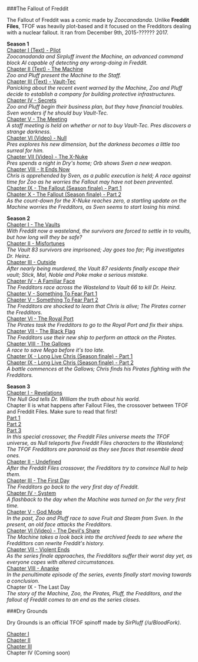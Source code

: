 ###The Fallout of Freddit  

The Fallout of Freddit was a comic made by *Zoocanadanda*. Unlike **Freddit Files**, TFOF was heavily plot-based and it focused on the Fredditors dealing with a nuclear fallout. It ran from December 9th, 2015-?????? 2017.

**Season 1**  
[Chapter I (Text) - Pilot](https://www.reddit.com/r/Fazbearhub/comments/3w51a8/the_fallout_of_freddit_chapter_i/)            
*Zoocanadanda and Sirpluff invent the Machine, an advanced command block AI capable of detecting any wrong-doing in Freddit.*    
[Chapter II (Text) - The Machine](https://www.reddit.com/r/Fazbearhub/comments/3w9325/the_fallout_of_freddit_chapter_ii/)           
*Zoo and Pluff present the Machine to the Staff.*       
[Chapter III (Text) - Vault-Tec](https://www.reddit.com/r/Fazbearhub/comments/3weyn5/the_fallout_of_freddit_chapter_iii/)               
*Panicking about the recent event warned by the Machine, Zoo and Pluff decide to establish a company for building protective infrastructures.*            
[Chapter IV - Secrets](http://imgur.com/a/vBmps)                
*Zoo and Pluff begin their business plan, but they have financial troubles. Sven wonders if he should buy Vault-Tec.*                 
[Chapter V - The Meeting](http://imgur.com/a/GzhsM)                     
*A staff meeting is held on whether or not to buy Vault-Tec. Pres discovers a strange darkness.*                  
[Chapter VI (Video) - Null](https://www.youtube.com/watch?v=2T0Vhuc-MAk&amp;amp;feature=youtu.be)           
*Pres explores his new dimension, but the darkness becomes a little too surreal for him.*                  
[Chapter VII (Video) - The X-Nuke](https://www.youtube.com/watch?v=edk-asRxIJk&amp;amp;feature=youtu.be)         
*Pres spends a night in Dry's home; Orb shows Sven a new weapon.*                   
[Chapter VIII - It Ends Now](http://imgur.com/a/wPD35)               
*Chris is apprehended by Sven, as a public execution is held; A race against time for Zoo as he worries the Fallout may have not been prevented.*         
[Chapter IX - The Fallout (Season finale) - Part 1](http://imgur.com/a/Avs38)         
[Chapter X - The Fallout (Season finale) - Part 2](http://imgur.com/a/NPqvt)                       
*As the count-down for the X-Nuke reaches zero, a startling update on the Machine worries the Fredditors, as Sven seems to start losing his mind.* 

**Season 2**  
[Chapter I - The Vaults](http://imgur.com/a/9rQHw)                            
*With Freddit now a wasteland, the survivors are forced to settle in to vaults, but how long will they be safe?*             
[Chapter II - Misfortunes](http://imgur.com/a/dh9Wa)              
*The Vault 83 survivors are imprisoned; Jay goes too far; Pig investigates Dr. Heinz.*                     
[Chapter III - Outside](http://imgur.com/a/bOx5c)                   
*After nearly being murdered, the Vault 87 residents finally escape their vault; Stick, Mal, Noble and Poke make a serious mistake.*             
[Chapter IV - A Familiar Face](http://imgur.com/a/o9QMv)           
*The Fredditors race across the Wasteland to Vault 66 to kill Dr. Heinz.*           
[Chapter V - Something To Fear Part 1](http://imgur.com/a/72wwC)                         
[Chapter V - Something To Fear Part 2](http://imgur.com/a/ZQDvH)                       
*The Fredditors are shocked to learn that Chris is alive; The Pirates corner the Fredditors.*               
[Chapter VI - The Royal Port](http://imgur.com/a/PR9QU)                  
*The Pirates task the Fredditors to go to the Royal Port and fix their ships.*                         
[Chapter VII - The Black Flag](http://imgur.com/a/kFX5R)                    
*The Fredditors use their new ship to perform an attack on the Pirates.*                    
[Chapter VIII - The Gallows](http://imgur.com/a/VlxKW)                  
*A race to save Mega before it's too late.*                
[Chapter IX - Long Live Chris (Season finale) - Part 1](http://imgur.com/a/LJCqG)  
[Chapter IX - Long Live Chris (Season finale) - Part 2](http://imgur.com/a/TNykK)                       
*A battle commences at the Gallows; Chris finds his Pirates fighting with the Fredditors.*                      

**Season 3**  
[Chapter I - Revelations](http://imgur.com/a/N50ut)                     
*The Null God tells Dr. William the truth about his world.*                       
Chapter II is what happens after Fallout Files, the crossover between TFOF and Freddit Files. Make sure to read that first!  
[Part 1](http://imgur.com/a/NqaTi)  
[Part 2](http://imgur.com/a/lv1Tu)  
[Part 3](http://imgur.com/a/72iMR)             
*In this special crossover, the Freddit Files universe meets the TFOF universe, as Null teleports five Freddit Files characters to the Wasteland; The TFOF Fredditors are paranoid as they see faces that resemble dead ones.*          
[Chapter II - Undefined](http://imgur.com/a/rKvvv)                   
*After the Freddit Files crossover, the Fredditors try to convince Null to help them.*                 
[Chapter III - The First Day](http://imgur.com/a/3yTSS)                               
*The Fredditors go back to the very first day of Freddit.*                 
[Chapter IV - System](https://www.reddit.com/r/ReversalHub/comments/4x4axl/the_fallout_of_freddit_season_3_chapter_iv/)                     
*A flashback to the day when the Machine was turned on for the very first time.*           
[Chapter V - God Mode](https://www.dropbox.com/sh/5bnw29by9vt9s54/AADAmL_GnG3U7EJcJ-RFnEA_a?dl=0)                        
*In the past, Zoo and Pluff race to save Fruit and Steam from Sven. In the present, an old face attacks the Fredditors.*           
[Chapter VI (Video) - The Devil's Share](https://www.youtube.com/watch?v=03fKr4s2c9Y&amp;amp;feature=youtu.be)                
*The Machine takes a look back into the archived feeds to see where the Freddittors can rewrite Freddit's history.*                           
[Chapter VII - Violent Ends](https://www.dropbox.com/sh/e2ji4dyj9k97b3e/AABxZZXWBIMG7NVQtrY-XMGOa?dl=0)                  
*As the series finale approaches, the Fredditors suffer their worst day yet, as everyone copes with altered circumstances.*             
[Chapter VIII - Ananke](https://www.dropbox.com/sh/09fh40oavk0vyhw/AACWMKvc0aPg3OvdVGdDEqOza?dl=0)                  
*In the penultimate episode of the series, events finally start moving towards a conclusion.*            
Chapter IX - The Last Day                              
*The story of the Machine, Zoo, the Pirates, Pluff, the Fredditors, and the fallout of Freddit comes to an end as the series closes.*

###Dry Grounds

Dry Grounds is an official TFOF spinoff made by *SirPluff (/u/BloodFork)*.

[Chapter I](http://imgur.com/a/gGirJ)  
[Chapter II](http://imgur.com/a/IPtB1)  
[Chapter III](http://imgur.com/a/eV20m)  
Chapter IV (Coming soon)
